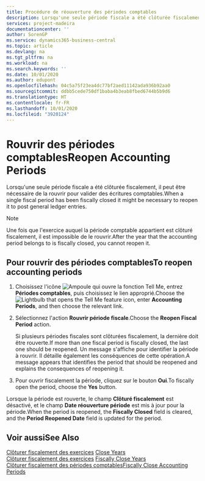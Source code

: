 ```yaml
---
title: Procédure de réouverture des périodes comptables
description: Lorsqu'une seule période fiscale a été clôturée fiscalement, il peut être nécessaire de la rouvrir pour valider des écritures comptables.
services: project-madeira
documentationcenter: ''
author: SorenGP
ms.service: dynamics365-business-central
ms.topic: article
ms.devlang: na
ms.tgt_pltfrm: na
ms.workload: na
ms.search.keywords: ''
ms.date: 10/01/2020
ms.author: edupont
ms.openlocfilehash: 04c5a75f23ea4dc77bf2aed11142ada936b92aa0
ms.sourcegitcommit: ddbb5cede750df1baba4b3eab8fbed6744b5b9d6
ms.translationtype: HT
ms.contentlocale: fr-FR
ms.lasthandoff: 10/01/2020
ms.locfileid: "3920124"
---
```

# <a name="reopen-accounting-periods"></a><span data-ttu-id="c4c41-103">Rouvrir des périodes comptables</span><span class="sxs-lookup"><span data-stu-id="c4c41-103">Reopen Accounting Periods</span></span>
<span data-ttu-id="c4c41-104">Lorsqu'une seule période fiscale a été clôturée fiscalement, il peut être nécessaire de la rouvrir pour valider des écritures comptables.</span><span class="sxs-lookup"><span data-stu-id="c4c41-104">When a single fiscal period has been fiscally closed it might be necessary to reopen it to post general ledger entries.</span></span>  

> [!NOTE]  
>  <span data-ttu-id="c4c41-105">Une fois que l'exercice auquel la période comptable appartient est clôturé fiscalement, il est impossible de le rouvrir.</span><span class="sxs-lookup"><span data-stu-id="c4c41-105">After the year that the accounting period belongs to is fiscally closed, you cannot reopen it.</span></span>  

## <a name="to-reopen-accounting-periods"></a><span data-ttu-id="c4c41-106">Pour rouvrir des périodes comptables</span><span class="sxs-lookup"><span data-stu-id="c4c41-106">To reopen accounting periods</span></span>  

1.  <span data-ttu-id="c4c41-107">Choisissez l'icône ![Ampoule qui ouvre la fonction Tell Me](../../media/ui-search/search_small.png "Dites-moi ce que vous voulez faire"), entrez **Périodes comptables**, puis choisissez le lien approprié.</span><span class="sxs-lookup"><span data-stu-id="c4c41-107">Choose the ![Lightbulb that opens the Tell Me feature](../../media/ui-search/search_small.png "Tell me what you want to do") icon, enter **Accounting Periods**, and then choose the relevant link.</span></span>  
2.  <span data-ttu-id="c4c41-108">Sélectionnez l'action **Rouvrir période fiscale**.</span><span class="sxs-lookup"><span data-stu-id="c4c41-108">Choose the **Reopen Fiscal Period** action.</span></span>  

    <span data-ttu-id="c4c41-109">Si plusieurs périodes fiscales sont clôturées fiscalement, la dernière doit être rouverte.</span><span class="sxs-lookup"><span data-stu-id="c4c41-109">If more than one fiscal period is fiscally closed, the last one should be reopened.</span></span> <span data-ttu-id="c4c41-110">Un message s'affiche pour identifier la période à rouvrir. Il détaille également les conséquences de cette opération.</span><span class="sxs-lookup"><span data-stu-id="c4c41-110">A message appears that identifies the period that should be reopened and explains the consequences of reopening it.</span></span>  

3.  <span data-ttu-id="c4c41-111">Pour ouvrir fiscalement la période, cliquez sur le bouton **Oui**.</span><span class="sxs-lookup"><span data-stu-id="c4c41-111">To fiscally open the period, choose the **Yes** button.</span></span>  

<span data-ttu-id="c4c41-112">Lorsque la période est rouverte, le champ **Clôturé fiscalement** est désactivé, et le champ **Date réouverture période** est mis à jour pour la période.</span><span class="sxs-lookup"><span data-stu-id="c4c41-112">When the period is reopened, the **Fiscally Closed** field is cleared, and the **Period Reopened Date** field is updated for the period.</span></span>  

## <a name="see-also"></a><span data-ttu-id="c4c41-113">Voir aussi</span><span class="sxs-lookup"><span data-stu-id="c4c41-113">See Also</span></span>  
 <span data-ttu-id="c4c41-114">[Clôturer fiscalement des exercices](how-to-close-years.md) </span><span class="sxs-lookup"><span data-stu-id="c4c41-114">[Close Years](how-to-close-years.md) </span></span>  
 <span data-ttu-id="c4c41-115">[Clôturer fiscalement des exercices](how-to-fiscally-close-years.md) </span><span class="sxs-lookup"><span data-stu-id="c4c41-115">[Fiscally Close Years](how-to-fiscally-close-years.md) </span></span>  
 [<span data-ttu-id="c4c41-116">Clôturer fiscalement des périodes comptables</span><span class="sxs-lookup"><span data-stu-id="c4c41-116">Fiscally Close Accounting Periods</span></span>](how-to-fiscally-close-accounting-periods.md)

